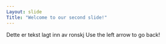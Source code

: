 ```yaml
---
Layout: slide
Title: "Welcome to our second slide!"
---
```

Dette er tekst lagt inn av ronskj
Use the left arrow to go back!

